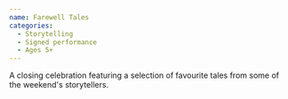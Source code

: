 ```yaml
---
name: Farewell Tales
categories:
  - Storytelling
  - Signed performance
  - Ages 5+
---
```


A closing celebration featuring a selection of favourite tales from some of the weekend's storytellers.